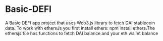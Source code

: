 # Basic-DEFI
A Basic DEFI app project that uses Web3.js library to fetch DAI stablecoin data.
To work with ethersJs you first install ethers: npm install ethers.The ethersjs file has functions to fetch DAI balance and your eth wallet balance

